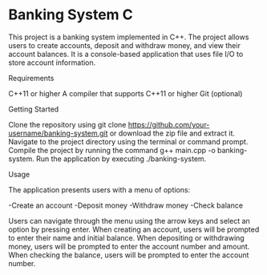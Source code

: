 # Banking System C
This project is a banking system implemented in C++. The project allows users to create accounts, deposit and withdraw money, and view their account balances. It is a console-based application that uses file I/O to store account information.

Requirements

C++11 or higher
A compiler that supports C++11 or higher
Git (optional)

Getting Started

Clone the repository using git clone https://github.com/your-username/banking-system.git or download the zip file and extract it.
Navigate to the project directory using the terminal or command prompt.
Compile the project by running the command g++ main.cpp -o banking-system.
Run the application by executing ./banking-system.

Usage

The application presents users with a menu of options:

-Create an account
-Deposit money
-Withdraw money
-Check balance

Users can navigate through the menu using the arrow keys and select an option by pressing enter. When creating an account, users will be prompted to enter their name and initial balance. When depositing or withdrawing money, users will be prompted to enter the account number and amount. When checking the balance, users will be prompted to enter the account number.
